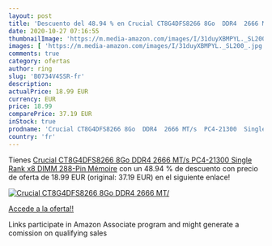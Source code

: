```yaml
---
layout: post
title: 'Descuento del 48.94 % en Crucial CT8G4DFS8266 8Go  DDR4  2666 MT/'
date: 2020-10-27 07:16:55
thumbnailImage: 'https://m.media-amazon.com/images/I/31duyXBMPYL._SL200_.jpg'
images: [ 'https://m.media-amazon.com/images/I/31duyXBMPYL._SL200_.jpg' ]
comments: true
category: ofertas
author: ring
slug: 'B0734V4SSR-fr'
description:
actualPrice: 18.99 EUR
currency: EUR
price: 18.99
comparePrice: 37.19 EUR
inStock: true
prodname: 'Crucial CT8G4DFS8266 8Go  DDR4  2666 MT/s  PC4-21300  Single Rank x8  DIMM  288-Pin  Mémoire'
country: 'fr'
---
```


Tienes [Crucial CT8G4DFS8266 8Go  DDR4  2666 MT/s  PC4-21300  Single Rank x8  DIMM  288-Pin  Mémoire](https://www.amazon.fr/dp/B0734V4SSR/?tag=tolees0d-21) con un 48.94 % de descuento con precio de oferta de 18.99 EUR (original: 37.19 EUR) en el siguiente enlace!

[![Crucial CT8G4DFS8266 8Go  DDR4  2666 MT/](https://m.media-amazon.com/images/I/31duyXBMPYL._SL200_.jpg)](https://www.amazon.fr/dp/B0734V4SSR/?tag=tolees0d-21)

[Accede a la oferta!!](https://www.amazon.fr/dp/B0734V4SSR/?tag=tolees0d-21)

Links participate in Amazon Associate program and might generate a comission on qualifying sales


